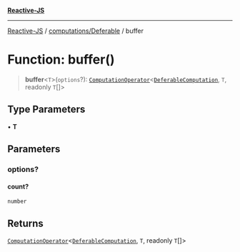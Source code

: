 [**Reactive-JS**](../../../README.md)

***

[Reactive-JS](../../../README.md) / [computations/Deferable](../README.md) / buffer

# Function: buffer()

> **buffer**\<`T`\>(`options`?): [`ComputationOperator`](../../type-aliases/ComputationOperator.md)\<[`DeferableComputation`](../interfaces/DeferableComputation.md), `T`, readonly `T`[]\>

## Type Parameters

• **T**

## Parameters

### options?

#### count?

`number`

## Returns

[`ComputationOperator`](../../type-aliases/ComputationOperator.md)\<[`DeferableComputation`](../interfaces/DeferableComputation.md), `T`, readonly `T`[]\>
